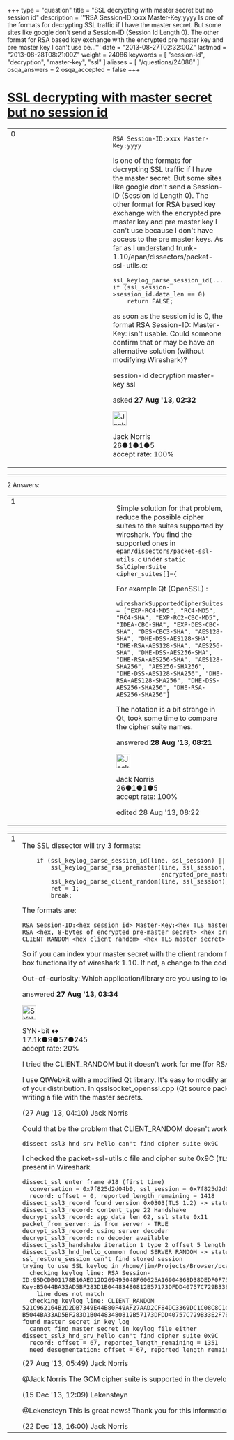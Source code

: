 +++
type = "question"
title = "SSL decrypting with master secret but no session id"
description = '''RSA Session-ID:xxxx Master-Key:yyyy  Is one of the formats for decrypting SSL traffic if I have the master secret. But some sites like google don&#x27;t send a Session-ID (Session Id Length 0). The other format for RSA based key exchange with the encrypted pre master key and pre master key I can&#x27;t use be...'''
date = "2013-08-27T02:32:00Z"
lastmod = "2013-08-28T08:21:00Z"
weight = 24086
keywords = [ "session-id", "decryption", "master-key", "ssl" ]
aliases = [ "/questions/24086" ]
osqa_answers = 2
osqa_accepted = false
+++

<div class="headNormal">

# [SSL decrypting with master secret but no session id](/questions/24086/ssl-decrypting-with-master-secret-but-no-session-id)

</div>

<div id="main-body">

<div id="askform">

<table id="question-table" style="width:100%;"><colgroup><col style="width: 50%" /><col style="width: 50%" /></colgroup><tbody><tr class="odd"><td style="width: 30px; vertical-align: top"><div class="vote-buttons"><div id="post-24086-score" class="post-score" title="current number of votes">0</div><div id="favorite-count" class="favorite-count"></div></div></td><td><div id="item-right"><div class="question-body"><pre><code>RSA Session-ID:xxxx Master-Key:yyyy</code></pre><p>Is one of the formats for decrypting SSL traffic if I have the master secret. But some sites like google don't send a Session-ID (Session Id Length 0). The other format for RSA based key exchange with the encrypted pre master key and pre master key I can't use because I don't have access to the pre master keys. As far as I understand trunk-1.10/epan/dissectors/packet-ssl-utils.c:</p><pre><code>ssl_keylog_parse_session_id(...
if (ssl_session-&gt;session_id.data_len == 0)
    return FALSE;</code></pre><p>as soon as the session id is 0, the format RSA Session-ID: Master-Key: isn't usable. Could someone confirm that or may be have an alternative solution (without modifying Wireshark)?</p></div><div id="question-tags" class="tags-container tags">session-id decryption master-key ssl</div><div id="question-controls" class="post-controls"></div><div class="post-update-info-container"><div class="post-update-info post-update-info-user"><p>asked <strong>27 Aug '13, 02:32</strong></p><img src="https://secure.gravatar.com/avatar/a4b7b8b35822715dfe0b431c6fce987f?s=32&amp;d=identicon&amp;r=g" class="gravatar" width="32" height="32" alt="Jack%20Norris&#39;s gravatar image" /><p>Jack Norris<br />
<span class="score" title="26 reputation points">26</span><span title="1 badges"><span class="badge1">●</span><span class="badgecount">1</span></span><span title="1 badges"><span class="silver">●</span><span class="badgecount">1</span></span><span title="5 badges"><span class="bronze">●</span><span class="badgecount">5</span></span><br />
<span class="accept_rate" title="Rate of the user&#39;s accepted answers">accept rate:</span> <span title="Jack Norris has one accepted answer">100%</span></p></div></div><div id="comments-container-24086" class="comments-container"></div><div id="comment-tools-24086" class="comment-tools"></div><div class="clear"></div><div id="comment-24086-form-container" class="comment-form-container"></div><div class="clear"></div></div></td></tr></tbody></table>

------------------------------------------------------------------------

<div class="tabBar">

<span id="sort-top"></span>

<div class="headQuestions">

2 Answers:

</div>

</div>

<span id="24140"></span>

<div id="answer-container-24140" class="answer accepted-answer answered-by-owner">

<table style="width:100%;"><colgroup><col style="width: 50%" /><col style="width: 50%" /></colgroup><tbody><tr class="odd"><td style="width: 30px; vertical-align: top"><div class="vote-buttons"><div id="post-24140-score" class="post-score" title="current number of votes">1</div></div></td><td><div class="item-right"><div class="answer-body"><p>Simple solution for that problem, reduce the possible cipher suites to the suites supported by wireshark. You find the supported ones in <code>epan/dissectors/packet-ssl-utils.c</code> under <code>static SslCipherSuite cipher_suites[]={</code></p><p>For example Qt (OpenSSL) :</p><pre><code>wiresharkSupportedCipherSuites = [&quot;EXP-RC4-MD5&quot;, &quot;RC4-MD5&quot;, &quot;RC4-SHA&quot;, &quot;EXP-RC2-CBC-MD5&quot;, &quot;IDEA-CBC-SHA&quot;, &quot;EXP-DES-CBC-SHA&quot;, &quot;DES-CBC3-SHA&quot;, &quot;AES128-SHA&quot;, &quot;DHE-DSS-AES128-SHA&quot;, &quot;DHE-RSA-AES128-SHA&quot;, &quot;AES256-SHA&quot;, &quot;DHE-DSS-AES256-SHA&quot;, &quot;DHE-RSA-AES256-SHA&quot;, &quot;AES128-SHA256&quot;, &quot;AES256-SHA256&quot;, &quot;DHE-DSS-AES128-SHA256&quot;, &quot;DHE-RSA-AES128-SHA256&quot;, &quot;DHE-DSS-AES256-SHA256&quot;, &quot;DHE-RSA-AES256-SHA256&quot;]</code></pre><p>The notation is a bit strange in Qt, took some time to compare the cipher suite names.</p></div><div class="answer-controls post-controls"></div><div class="post-update-info-container"><div class="post-update-info post-update-info-user"><p>answered <strong>28 Aug '13, 08:21</strong></p><img src="https://secure.gravatar.com/avatar/a4b7b8b35822715dfe0b431c6fce987f?s=32&amp;d=identicon&amp;r=g" class="gravatar" width="32" height="32" alt="Jack%20Norris&#39;s gravatar image" /><p>Jack Norris<br />
<span class="score" title="26 reputation points">26</span><span title="1 badges"><span class="badge1">●</span><span class="badgecount">1</span></span><span title="1 badges"><span class="silver">●</span><span class="badgecount">1</span></span><span title="5 badges"><span class="bronze">●</span><span class="badgecount">5</span></span><br />
<span class="accept_rate" title="Rate of the user&#39;s accepted answers">accept rate:</span> <span title="Jack Norris has one accepted answer">100%</span></p></div><div class="post-update-info post-update-info-edited"><p>edited 28 Aug '13, 08:22</p></div></div><div id="comments-container-24140" class="comments-container"></div><div id="comment-tools-24140" class="comment-tools"></div><div class="clear"></div><div id="comment-24140-form-container" class="comment-form-container"></div><div class="clear"></div></div></td></tr></tbody></table>

</div>

<span id="24090"></span>

<div id="answer-container-24090" class="answer">

<table style="width:100%;"><colgroup><col style="width: 50%" /><col style="width: 50%" /></colgroup><tbody><tr class="odd"><td style="width: 30px; vertical-align: top"><div class="vote-buttons"><div id="post-24090-score" class="post-score" title="current number of votes">1</div></div></td><td><div class="item-right"><div class="answer-body"><p>The SSL dissector will try 3 formats:</p><pre><code>    if (ssl_keylog_parse_session_id(line, ssl_session) ||
        ssl_keylog_parse_rsa_premaster(line, ssl_session,
                                       encrypted_pre_master) ||
        ssl_keylog_parse_client_random(line, ssl_session)) {
        ret = 1;
        break;</code></pre><p>The formats are:</p><pre><code>RSA Session-ID:&lt;hex session id&gt; Master-Key:&lt;hex TLS master secret&gt;
RSA &lt;hex, 8-bytes of encrypted pre-master secret&gt; &lt;hex pre-master secret&gt;
CLIENT_RANDOM &lt;hex client_random&gt; &lt;hex TLS master secret&gt;</code></pre><p>So if you can index your master secret with the client random for the session, you can still use the out-of-box functionality of wireshark 1.10. If not, a change to the code will be necessary.</p><p>Out-of-curiosity: Which application/library are you using to log the master-secret?</p></div><div class="answer-controls post-controls"></div><div class="post-update-info-container"><div class="post-update-info post-update-info-user"><p>answered <strong>27 Aug '13, 03:34</strong></p><img src="https://secure.gravatar.com/avatar/7901a94d8fdd1f9f47cda9a32fcfa177?s=32&amp;d=identicon&amp;r=g" class="gravatar" width="32" height="32" alt="SYN-bit&#39;s gravatar image" /><p>SYN-bit ♦♦<br />
<span class="score" title="17094 reputation points"><span>17.1k</span></span><span title="9 badges"><span class="badge1">●</span><span class="badgecount">9</span></span><span title="57 badges"><span class="silver">●</span><span class="badgecount">57</span></span><span title="245 badges"><span class="bronze">●</span><span class="badgecount">245</span></span><br />
<span class="accept_rate" title="Rate of the user&#39;s accepted answers">accept rate:</span> <span title="SYN-bit has 174 accepted answers">20%</span></p></div></div><div id="comments-container-24090" class="comments-container"><span id="24092"></span><div id="comment-24092" class="comment"><div id="post-24092-score" class="comment-score"></div><div class="comment-text"><p>I tried the CLIENT_RANDOM but it doesn't work for me (for RSA based key exchange).</p><p>I use QtWebkit with a modified Qt library. It's easy to modify and recompile Qt if you use the source package of your distribution. In qsslsocket_openssl.cpp (Qt source package) you find some commented lines for writing a file with the master secrets.</p></div><div id="comment-24092-info" class="comment-info"><span class="comment-age">(27 Aug '13, 04:10)</span> Jack Norris</div></div><span id="24094"></span><div id="comment-24094" class="comment"><div id="post-24094-score" class="comment-score"></div><div class="comment-text"><p>Could that be the problem that CLIENT_RANDOM doesn't work:</p><pre><code>dissect_ssl3_hnd_srv_hello can&#39;t find cipher suite 0x9C</code></pre><p>I checked the packet-ssl-utils.c file and cipher suite 0x9C (<code>TLS_RSA_WITH_AES_128_GCM_SHA256</code>) should be present in Wireshark</p><pre><code>dissect_ssl enter frame #18 (first time)
  conversation = 0x7f825d2d04b0, ssl_session = 0x7f825d2d0ac0
  record: offset = 0, reported_length_remaining = 1418
dissect_ssl3_record found version 0x0303(TLS 1.2) -&gt; state 0x11
dissect_ssl3_record: content_type 22 Handshake
decrypt_ssl3_record: app_data len 62, ssl state 0x11
packet_from_server: is from server - TRUE
decrypt_ssl3_record: using server decoder
decrypt_ssl3_record: no decoder available
dissect_ssl3_handshake iteration 1 type 2 offset 5 length 58 bytes, remaining 67 
dissect_ssl3_hnd_hello_common found SERVER RANDOM -&gt; state 0x13
ssl_restore_session can&#39;t find stored session
trying to use SSL keylog in /home/jim/Projects/Browser/pcaps/ssl-master-keys
  checking keylog line: RSA Session-ID:95DCDB01178B16AED12D269495048F60625A16904868D38DEDF0F751576A7B5B Master-Key:B5044BA33AD5BF283D1B04483480812B57173DFDD40757C729B33E2F7B796F12529A3E9A6B10C8C724904FAA3B3A5D4E
    line does not match
  checking keylog line: CLIENT_RANDOM 521C962164B2D2DB7349E44B80F49AF27AAD2CF84DC3369DC1C08C8C1CEB35D6 B5044BA33AD5BF283D1B04483480812B57173DFDD40757C729B33E2F7B796F12529A3E9A6B10C8C724904FAA3B3A5D4E
found master secret in key log
  cannot find master secret in keylog file either
dissect_ssl3_hnd_srv_hello can&#39;t find cipher suite 0x9C
  record: offset = 67, reported_length_remaining = 1351
  need_desegmentation: offset = 67, reported_length_remaining = 1351</code></pre></div><div id="comment-24094-info" class="comment-info"><span class="comment-age">(27 Aug '13, 05:49)</span> Jack Norris</div></div><span id="28128"></span><div id="comment-28128" class="comment"><div id="post-28128-score" class="comment-score"></div><div class="comment-text"><p>@Jack Norris The GCM cipher suite is supported in the development version (1.11.0 or newer).</p></div><div id="comment-28128-info" class="comment-info"><span class="comment-age">(15 Dec '13, 12:09)</span> Lekensteyn</div></div><span id="28330"></span><div id="comment-28330" class="comment"><div id="post-28330-score" class="comment-score"></div><div class="comment-text"><p>@Lekensteyn This is great news! Thank you for this information!</p></div><div id="comment-28330-info" class="comment-info"><span class="comment-age">(22 Dec '13, 16:00)</span> Jack Norris</div></div></div><div id="comment-tools-24090" class="comment-tools"></div><div class="clear"></div><div id="comment-24090-form-container" class="comment-form-container"></div><div class="clear"></div></div></td></tr></tbody></table>

</div>

<div class="paginator-container-left">

</div>

</div>

</div>

